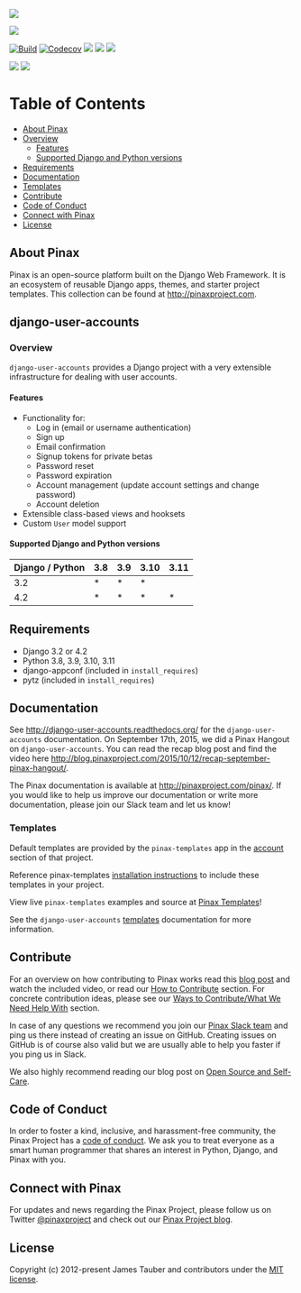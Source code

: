 ![](https://pinaxproject.com/pinax-design/social-banners/DUA.png)

[![](https://img.shields.io/pypi/v/django-user-accounts.svg)](https://pypi.python.org/pypi/django-user-accounts/)

[![Build](https://github.com/pinax/django-user-accounts/actions/workflows/ci.yaml/badge.svg)](https://github.com/pinax/django-user-accounts/actions)
[![Codecov](https://img.shields.io/codecov/c/github/pinax/django-user-accounts.svg)](https://codecov.io/gh/pinax/django-user-accounts)
[![](https://img.shields.io/github/contributors/pinax/django-user-accounts.svg)](https://github.com/pinax/django-user-accounts/graphs/contributors)
[![](https://img.shields.io/github/issues-pr/pinax/django-user-accounts.svg)](https://github.com/pinax/django-user-accounts/pulls)
[![](https://img.shields.io/github/issues-pr-closed/pinax/django-user-accounts.svg)](https://github.com/pinax/django-user-accounts/pulls?q=is%3Apr+is%3Aclosed)

[![](http://slack.pinaxproject.com/badge.svg)](http://slack.pinaxproject.com/)
[![](https://img.shields.io/badge/license-MIT-blue.svg)](https://opensource.org/licenses/MIT)


# Table of Contents

* [About Pinax](#about-pinax)
* [Overview](#overview)
  * [Features](#features)
  * [Supported Django and Python versions](#supported-django-and-python-versions)
* [Requirements](#requirements)
* [Documentation](#documentation)
* [Templates](#templates)
* [Contribute](#contribute)
* [Code of Conduct](#code-of-conduct)
* [Connect with Pinax](#connect-with-pinax)
* [License](#license)


## About Pinax

Pinax is an open-source platform built on the Django Web Framework. It is an ecosystem of reusable Django apps, themes, and starter project templates. This collection can be found at http://pinaxproject.com.


## django-user-accounts

### Overview

`django-user-accounts` provides a Django project with a very extensible infrastructure for dealing with user accounts.

#### Features

* Functionality for:
  * Log in (email or username authentication)
  * Sign up
  * Email confirmation
  * Signup tokens for private betas
  * Password reset
  * Password expiration
  * Account management (update account settings and change password)
  * Account deletion
* Extensible class-based views and hooksets
* Custom `User` model support

#### Supported Django and Python versions

Django / Python | 3.8 | 3.9 | 3.10 | 3.11
--------------- | --- | --- | ---- | ----
           3.2  |  *  |  *  |  *   |
           4.2  |  *  |  *  |  *   |  *


## Requirements

* Django 3.2 or 4.2
* Python 3.8, 3.9, 3.10, 3.11
* django-appconf (included in ``install_requires``)
* pytz (included in ``install_requires``)


## Documentation

See http://django-user-accounts.readthedocs.org/ for the `django-user-accounts` documentation.
On September 17th, 2015, we did a Pinax Hangout on `django-user-accounts`. You can read the recap blog post and find the video here http://blog.pinaxproject.com/2015/10/12/recap-september-pinax-hangout/.

The Pinax documentation is available at http://pinaxproject.com/pinax/. If you would like to help us improve our documentation or write more documentation, please join our Slack team and let us know!


### Templates

Default templates are provided by the `pinax-templates` app in the
[account](https://github.com/pinax/pinax-templates/tree/master/pinax/templates/templates/account) section of that project.

Reference pinax-templates
[installation instructions](https://github.com/pinax/pinax-templates/blob/master/README.md#installation) to include these templates in your project.

View live `pinax-templates` examples and source at [Pinax Templates](https://templates.pinaxproject.com/)!

See the `django-user-accounts` [templates](https://django-user-accounts.readthedocs.io/en/latest/templates.html) documentation for more information.


## Contribute

For an overview on how contributing to Pinax works read this [blog post](http://blog.pinaxproject.com/2016/02/26/recap-february-pinax-hangout/)
and watch the included video, or read our [How to Contribute](http://pinaxproject.com/pinax/how_to_contribute/) section. For concrete contribution ideas, please see our
[Ways to Contribute/What We Need Help With](http://pinaxproject.com/pinax/ways_to_contribute/) section.

In case of any questions we recommend you join our [Pinax Slack team](http://slack.pinaxproject.com) and ping us there instead of creating an issue on GitHub. Creating issues on GitHub is of course also valid but we are usually able to help you faster if you ping us in Slack.

We also highly recommend reading our blog post on [Open Source and Self-Care](http://blog.pinaxproject.com/2016/01/19/open-source-and-self-care/).


## Code of Conduct

In order to foster a kind, inclusive, and harassment-free community, the Pinax Project
has a [code of conduct](http://pinaxproject.com/pinax/code_of_conduct/).
We ask you to treat everyone as a smart human programmer that shares an interest in Python, Django, and Pinax with you.


## Connect with Pinax

For updates and news regarding the Pinax Project, please follow us on Twitter [@pinaxproject](https://twitter.com/pinaxproject) and check out our [Pinax Project blog](http://blog.pinaxproject.com).


## License

Copyright (c) 2012-present James Tauber and contributors under the [MIT license](https://opensource.org/licenses/MIT).
